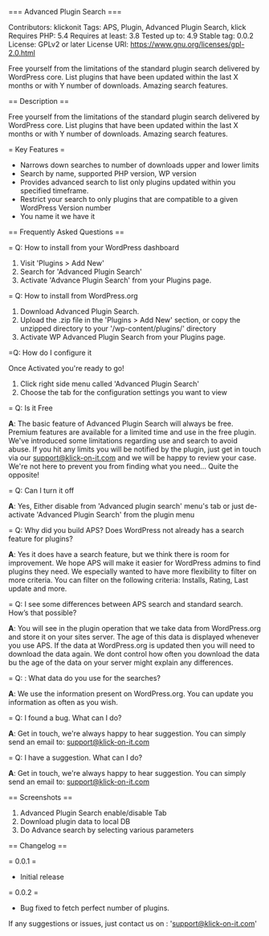 === Advanced Plugin Search  ===

Contributors: klickonit
Tags: APS, Plugin, Advanced Plugin Search, klick
Requires PHP: 5.4
Requires at least: 3.8
Tested up to: 4.9
Stable tag: 0.0.2
License: GPLv2 or later
License URI: https://www.gnu.org/licenses/gpl-2.0.html

Free yourself from the limitations of the standard plugin search delivered by WordPress core. List plugins that have been updated within the last X months or with Y number of downloads. Amazing search features.

== Description ==

Free yourself from the limitations of the standard plugin search delivered by WordPress core. List plugins that have been updated within the last X months or with Y number of downloads. Amazing search features.

= Key Features =

* Narrows down searches to number of downloads upper and lower limits
* Search by name, supported PHP version, WP version
* Provides advanced search to list only plugins updated within you specified timeframe.
* Restrict your search to only plugins that are compatible to a given WordPress Version number
* You name it we have it

== Frequently Asked Questions ==

= Q: How to install from your WordPress dashboard

1. Visit 'Plugins > Add New'
2. Search for 'Advanced Plugin Search'
3. Activate 'Advance Plugin Search' from your Plugins page.

= Q: How to install from WordPress.org

1. Download Advanced Plugin Search.
2. Upload the .zip file in the 'Plugins > Add New' section, or copy the unzipped directory to your '/wp-content/plugins/' directory
3. Activate WP Advanced Plugin Search from your Plugins page.

=Q: How do I configure it 

Once Activated you're ready to go!  

1. Click right side menu called 'Advanced Plugin Search'
2. Choose the tab for the configuration settings you want to view

= Q: Is it Free

**A**: The basic feature of Advanced Plugin Search will always be free. Premium features are available for a limited time and use in the free plugin. We've introduced some limitations regarding use and search to avoid abuse. If you hit any limits you will be notified by the plugin, just get in touch via our support@klick-on-it.com and we will be happy to review your case. We're not here to prevent you from finding what you need... Quite the opposite!

= Q: Can I turn it off

**A**: Yes, Either disable from 'Advanced plugin search' menu's tab or  just de-activate 'Advanced Plugin Search' from the plugin menu

= Q: Why did you build APS? Does WordPress not already has a search feature for plugins?

**A**: Yes it does have a search feature, but we think there is room for improvement. We hope APS will make it easier for WordPress admins to find plugins they need. We especially wanted to have more flexibility to filter on more criteria. You can filter on the following criteria: Installs, Rating, Last update and more.

= Q: I see some differences between APS search and standard search. How’s that possible?

**A**: You will see in the plugin operation that we take data from WordPress.org and store it on your sites server. The age of this data is displayed whenever you use APS. If the data at WordPress.org is updated then you will need to download the data again. We dont control how often you download the data bu the age of the data on your server might explain any differences.

= Q: : What data do you use for the searches?

**A**: We use the information present on WordPress.org. You can update you information as often as you wish.

= Q: I found a bug. What can I do?

**A**: Get in touch, we're always happy to hear suggestion. You can simply send an email to: support@klick-on-it.com

= Q: I have a suggestion. What can I do?

**A**: Get in touch, we're always happy to hear suggestion. You can simply send an email to: support@klick-on-it.com


== Screenshots ==

1. Advanced Plugin Search enable/disable Tab
2. Download plugin data to local DB
3. Do Advance search by selecting various parameters

== Changelog ==

= 0.0.1 =
 * Initial release

= 0.0.2 =
 * Bug fixed to fetch perfect number of plugins.

 If any suggestions or issues, just contact us on : 'support@klick-on-it.com'
